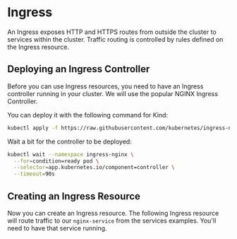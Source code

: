 # Ingress

An Ingress exposes HTTP and HTTPS routes from outside the cluster to services within the cluster. Traffic routing is controlled by rules defined on the Ingress resource.

## Deploying an Ingress Controller

Before you can use Ingress resources, you need to have an Ingress controller running in your cluster. We will use the popular NGINX Ingress Controller.

You can deploy it with the following command for Kind:

```bash
kubectl apply -f https://raw.githubusercontent.com/kubernetes/ingress-nginx/main/deploy/static/provider/kind/deploy.yaml
```

Wait a bit for the controller to be deployed:

```bash
kubectl wait --namespace ingress-nginx \
  --for=condition=ready pod \
  --selector=app.kubernetes.io/component=controller \
  --timeout=90s
```

## Creating an Ingress Resource

Now you can create an Ingress resource. The following Ingress resource will route traffic to our `nginx-service` from the services examples. You'll need to have that service running.

